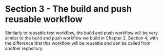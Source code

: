 # Section 3 - The build and push reusable workflow

Similarly to reusable test workflow, the build and push workflow will be very similar to the build and push workflow we build in Chapter 2, Section 4, with the difference that this workflow will be reusable and can be called from another repository.
